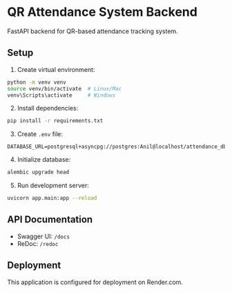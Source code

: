 # QR Attendance System Backend

FastAPI backend for QR-based attendance tracking system.

## Setup

1. Create virtual environment:
```bash
python -m venv venv
source venv/bin/activate  # Linux/Mac
venv\Scripts\activate     # Windows
```

2. Install dependencies:
```bash
pip install -r requirements.txt
```

3. Create `.env` file:
```
DATABASE_URL=postgresql+asyncpg://postgres:Anil@localhost/attendance_db
```

4. Initialize database:
```bash
alembic upgrade head
```

5. Run development server:
```bash
uvicorn app.main:app --reload
```

## API Documentation

- Swagger UI: `/docs`
- ReDoc: `/redoc`

## Deployment

This application is configured for deployment on Render.com.
